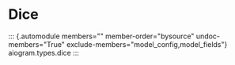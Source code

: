 # Dice

::: {.automodule members="" member-order="bysource" undoc-members="True" exclude-members="model_config,model_fields"}
aiogram.types.dice
:::
